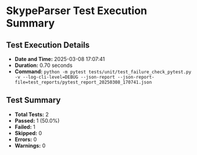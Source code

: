 # SkypeParser Test Execution Summary

## Test Execution Details

- **Date and Time:** 2025-03-08 17:07:41
- **Duration:** 0.70 seconds
- **Command:** `python -m pytest tests/unit/test_failure_check_pytest.py -v --log-cli-level=DEBUG --json-report --json-report-file=test_reports/pytest_report_20250308_170741.json`

## Test Summary

- **Total Tests:** 2
- **Passed:** 1 (50.0%)
- **Failed:** 1
- **Skipped:** 0
- **Errors:** 0
- **Warnings:** 0

